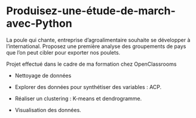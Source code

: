 # Produisez-une-étude-de-march-avec-Python

La poule qui chante, entreprise d’agroalimentaire souhaite se développer à l’international. Proposez une première analyse des groupements de pays que l’on peut cibler pour exporter nos poulets.

Projet effectué dans le cadre de ma formation chez OpenClassrooms

- Nettoyage de données

- Explorer des données pour synthétiser des variables : ACP.

- Réaliser un clustering : K-means et dendrogramme.

- Visualisation des données.
